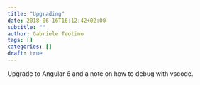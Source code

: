 ```yaml
---
title: "Upgrading"
date: 2018-06-16T16:12:42+02:00
subtitle: ""
author: Gabriele Teotino
tags: []
categories: []
draft: true
---
```


Upgrade to Angular 6 and a note on how to debug with vscode.
